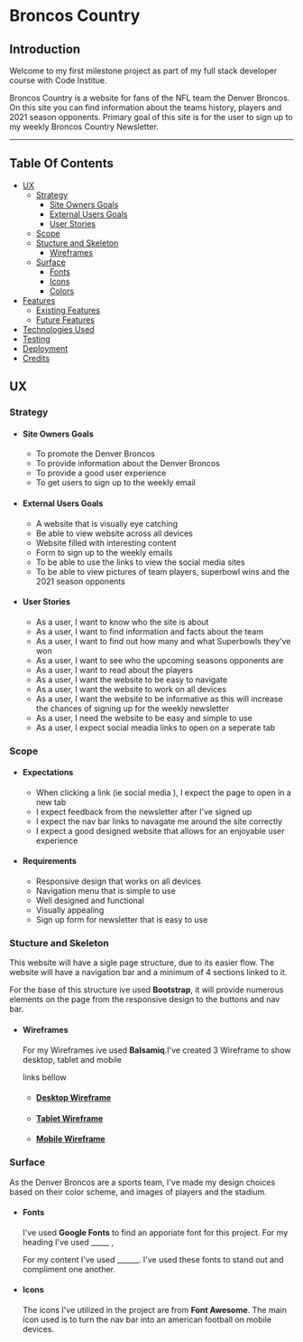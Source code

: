 # **Broncos Country**

## **Introduction**

Welcome to my first milestone project as part of my full stack developer course with Code Institue.

Broncos Country is a website for fans of the NFL team the Denver Broncos. On this site you can find 
information about the teams history, players and  2021 season opponents. Primary goal of this site 
is for the user to sign up to my weekly Broncos Country Newsletter.

---
<a></a>
## Table Of Contents ##
* [UX](#ux)
    * [Strategy](#Strategy)
        * [Site Owners Goals](#Site-Owners-Goals)
        * [External Users Goals](#External-Users-Goals)
        * [User Stories](User-Stories)
     * [Scope](#Scope)
     * [Stucture and Skeleton](#Stucture-andSkeleton)
        * [Wireframes](#Wireframes)
    * [Surface](#Surface)
        * [Fonts](#Typography)
        * [Icons](#Icons)
        * [Colors](#Colors)
* [Features](#Features)
    * [Existing Features](#Existing-Features)
    * [Future Features](#Future-Features)
* [Technologies Used](#Technologies-Used)
* [Testing](#Testing)
* [Deployment](#Deployment)
* [Credits](#Credits)

<a name="ux"></a>
## **UX**

<a></a>
### **Strategy**


* #### **Site Owners Goals**
    * To promote the Denver Broncos
    * To provide information about the Denver Broncos
    * To provide a good user experience 
    * To get users to sign up to the weekly email 

* #### **External Users Goals**
    * A website that is visually eye catching 
    * Be able to view website across all devices
    * Website filled with interesting content
    * Form to sign up to the weekly emails
    * To be able to use the links to view the social media sites 
    * To be able to view pictures of team players, superbowl wins and the 2021 season opponents

* #### **User Stories**
    * As a user, I want to know who the site is about
    * As a user, I want to find information and facts about the team 
    * As a user, I want to find out how many and what Superbowls they've won
    * As a user, I want to see who the upcoming seasons opponents are
    * As a user, I want to read about the players 
    * As a user, I want the website to be easy to navigate 
    * As a user, I want the website to work on all devices
    * As a user, I want the website to be informative as this will increase the chances of signing up for
    the weekly newsletter 
    * As a user, I need the website to be easy and simple to use 
    * As a user, I expect social meadia links to open on a seperate tab
<a></a>
### **Scope**

* #### **Expectations**
    * When clicking a link (ie social media ), I expect the page to open in a new tab
    * I expect feedback from the newsletter after I've signed up
    * I expect the nav bar links to navagate me around the site correctly 
    * I expect a good designed website that allows for an enjoyable user experience 

* #### **Requirements**
    * Responsive design that works on all devices 
    * Navigation menu that is simple to use 
    * Well designed and functional
    * Visually appealing
    * Sign up form for newsletter that is easy to use 

    <a></a>
### **Stucture and Skeleton**
This website will have a sigle page structure, due to its easier flow. The website will have a navigation bar and a minimum of 4 sections linked to it.

For the base of this structure ive used __Bootstrap__, it will provide numerous elements on the page from the responsive design to the buttons and nav bar.

<a></a>
* #### **Wireframes**
    For my Wireframes ive used __Balsamiq__.I've created 3 Wireframe to show desktop, tablet and mobile 

    links bellow 

    * #### [**__Desktop Wireframe__**]()
    * #### [**__Tablet Wireframe__**]()
    * #### [**__Mobile Wireframe__**]()

    <a></a>
### **Surface**
As the Denver Broncos are a sports team, I've made my design choices based on their color scheme, and images of players and the stadium.

<a></a>
* #### **Fonts**
    I've used __Google Fonts__ to find an apporiate font for this project. For my heading I've used _____ , 

    For my content I've used ______. I've used these fonts to stand out  and compliment one another.

<a></a>
* #### **Icons**
    The icons I've utilized in the project are from __Font Awesome__. The main icon used is to turn the nav bar into an american football on mobile devices.
